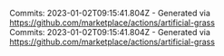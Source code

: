 Commits: 2023-01-02T09:15:41.804Z - Generated via https://github.com/marketplace/actions/artificial-grass
<br>
Commits: 2023-01-02T09:15:41.804Z - Generated via https://github.com/marketplace/actions/artificial-grass
<br>
